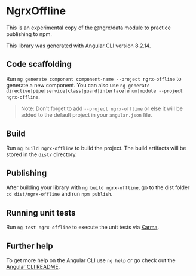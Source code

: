 # NgrxOffline

This is an experimental copy of the @ngrx/data module to practice publishing to npm.

This library was generated with [Angular CLI](https://github.com/angular/angular-cli) version 8.2.14.

## Code scaffolding

Run `ng generate component component-name --project ngrx-offline` to generate a new component. You can also use `ng generate directive|pipe|service|class|guard|interface|enum|module --project ngrx-offline`.
> Note: Don't forget to add `--project ngrx-offline` or else it will be added to the default project in your `angular.json` file. 

## Build

Run `ng build ngrx-offline` to build the project. The build artifacts will be stored in the `dist/` directory.

## Publishing

After building your library with `ng build ngrx-offline`, go to the dist folder `cd dist/ngrx-offline` and run `npm publish`.

## Running unit tests

Run `ng test ngrx-offline` to execute the unit tests via [Karma](https://karma-runner.github.io).

## Further help

To get more help on the Angular CLI use `ng help` or go check out the [Angular CLI README](https://github.com/angular/angular-cli/blob/master/README.md).
